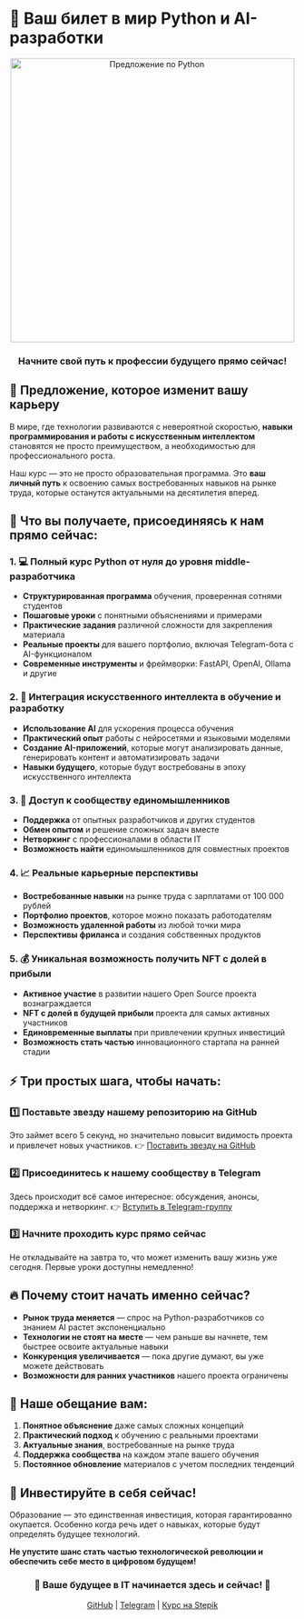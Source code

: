 # 💎 Ваш билет в мир Python и AI-разработки

<div align="center">
  <img src="https://raw.githubusercontent.com/LNDMN/AI_CRYPTO_STARTUP/main/assets/images/python_offer.png" alt="Предложение по Python" width="500"/>
  <h3>Начните свой путь к профессии будущего прямо сейчас!</h3>
</div>

## 🚀 Предложение, которое изменит вашу карьеру

В мире, где технологии развиваются с невероятной скоростью, **навыки программирования и работы с искусственным интеллектом** становятся не просто преимуществом, а необходимостью для профессионального роста.

Наш курс — это не просто образовательная программа. Это **ваш личный путь** к освоению самых востребованных навыков на рынке труда, которые останутся актуальными на десятилетия вперед.

## 🎁 Что вы получаете, присоединяясь к нам прямо сейчас:

### 1. 💻 Полный курс Python от нуля до уровня middle-разработчика

- **Структурированная программа** обучения, проверенная сотнями студентов
- **Пошаговые уроки** с понятными объяснениями и примерами
- **Практические задания** различной сложности для закрепления материала
- **Реальные проекты** для вашего портфолио, включая Telegram-бота с AI-функционалом
- **Современные инструменты** и фреймворки: FastAPI, OpenAI, Ollama и другие

### 2. 🤖 Интеграция искусственного интеллекта в обучение и разработку

- **Использование AI** для ускорения процесса обучения
- **Практический опыт** работы с нейросетями и языковыми моделями
- **Создание AI-приложений**, которые могут анализировать данные, генерировать контент и автоматизировать задачи
- **Навыки будущего**, которые будут востребованы в эпоху искусственного интеллекта

### 3. 👥 Доступ к сообществу единомышленников

- **Поддержка** от опытных разработчиков и других студентов
- **Обмен опытом** и решение сложных задач вместе
- **Нетворкинг** с профессионалами в области IT
- **Возможность найти** единомышленников для совместных проектов

### 4. 📈 Реальные карьерные перспективы

- **Востребованные навыки** на рынке труда с зарплатами от 100 000 рублей
- **Портфолио проектов**, которое можно показать работодателям
- **Возможность удаленной работы** из любой точки мира
- **Перспективы фриланса** и создания собственных продуктов

### 5. 💰 Уникальная возможность получить NFT с долей в прибыли

- **Активное участие** в развитии нашего Open Source проекта вознаграждается
- **NFT с долей в будущей прибыли** проекта для самых активных участников
- **Единовременные выплаты** при привлечении крупных инвестиций
- **Возможность стать частью** инновационного стартапа на ранней стадии

## ⚡ Три простых шага, чтобы начать:

### 1️⃣ Поставьте звезду нашему репозиторию на GitHub
Это займет всего 5 секунд, но значительно повысит видимость проекта и привлечет новых участников.
👉 [Поставить звезду на GitHub](https://github.com/LNDMN/AI_CRYPTO_STARTUP)

### 2️⃣ Присоединитесь к нашему сообществу в Telegram
Здесь происходит всё самое интересное: обсуждения, анонсы, поддержка и нетворкинг.
👉 [Вступить в Telegram-группу](https://t.me/AI_CRYPTO_STARTUP)

### 3️⃣ Начните проходить курс прямо сейчас
Не откладывайте на завтра то, что может изменить вашу жизнь уже сегодня. Первые уроки доступны немедленно!

## 🔥 Почему стоит начать именно сейчас?

- **Рынок труда меняется** — спрос на Python-разработчиков со знанием AI растет экспоненциально
- **Технологии не стоят на месте** — чем раньше вы начнете, тем быстрее освоите актуальные навыки
- **Конкуренция увеличивается** — пока другие думают, вы уже можете действовать
- **Возможности для ранних участников** нашего проекта ограничены

## 🤝 Наше обещание вам:

1. **Понятное объяснение** даже самых сложных концепций
2. **Практический подход** к обучению с реальными проектами
3. **Актуальные знания**, востребованные на рынке труда
4. **Поддержка сообщества** на каждом этапе вашего обучения
5. **Постоянное обновление** материалов с учетом последних тенденций

## 🚀 Инвестируйте в себя сейчас!

Образование — это единственная инвестиция, которая гарантированно окупается. Особенно когда речь идет о навыках, которые будут определять будущее технологий.

**Не упустите шанс стать частью технологической революции и обеспечить себе место в цифровом будущем!**

<div align="center">
  <h3>🌟 Ваше будущее в IT начинается здесь и сейчас! 🌟</h3>
  
  <p>
    <a href="https://github.com/LNDMN/AI_CRYPTO_STARTUP">GitHub</a> | 
    <a href="https://t.me/AI_CRYPTO_STARTUP">Telegram</a> | 
    <a href="https://stepik.org/course/186465">Курс на Stepik</a>
  </p>
</div> 